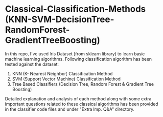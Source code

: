 # Classical-Classification-Methods (KNN-SVM-DecisionTree-RandomForest-GradientTreeBoosting)

In this repo, I've used Iris Dataset (from sklearn library) to learn basic machine learning algorithms. Following classification algorithm has been tested against the dataset:

1. KNN (K- Nearest Neighbor) Classification Method
2. SVM (Support Vector Machine) Classification Method
3. Tree Based Classifiers (Decision Tree, Random Forest & Gradient Tree Boosting)

Detailed explanation and analysis of each method along with some extra important questions related to these classical algorithms has been provided in the classifier code files and 
under "Extra Imp. Q&A" directory.
